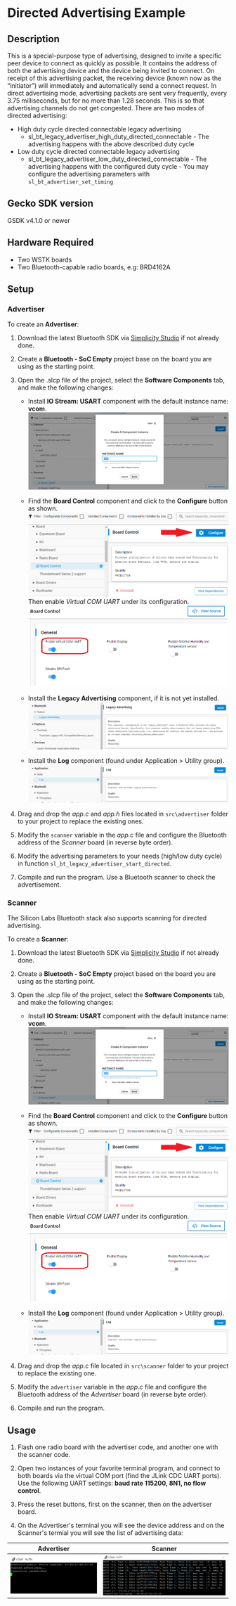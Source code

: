 
# Directed Advertising Example

## Description

This is a special-purpose type of advertising, designed to invite a specific peer device to connect as quickly as possible. It contains the address of both the advertising device and the device being invited to connect. On receipt of this advertising packet, the receiving device (known now as the “initiator”) will immediately and automatically send a connect request. In direct advertising mode, advertising packets are sent very frequently, every 3.75 milliseconds, but for no more than 1.28 seconds. This is so that advertising channels do not get congested. There are two modes of directed advertising:
- High duty cycle directed connectable legacy advertising
  - sl_bt_legacy_advertiser_high_duty_directed_connectable - The advertising happens with the above described duty cycle
- Low duty cycle directed connectable legacy advertising
  - sl_bt_legacy_advertiser_low_duty_directed_connectable - The advertising happens with the configured duty cycle - You may configure the advertising parameters with `sl_bt_advertiser_set_timing`

## Gecko SDK version

GSDK v4.1.0 or newer

## Hardware Required

- Two WSTK boards
- Two Bluetooth-capable radio boards, e.g: BRD4162A

## Setup

### Advertiser

To create an **Advertiser**:

1. Download the latest Bluetooth SDK via [Simplicity Studio](https://www.silabs.com/products/development-tools/software/simplicity-studio) if not already done.
2. Create a **Bluetooth - SoC Empty** project base on the board you are using as the starting point.
3. Open the .slcp file of the project, select the **Software Components** tab, and make the following changes:

   - Install **IO Stream: USART** component with the default instance name: **vcom**.
    ![install usart](images/install_usart.png)

   - Find the **Board Control** component and click to the **Configure** button as shown.
    ![board control configure](images/board_control_configure.png)  
    Then enable *Virtual COM UART* under its configuration.
    ![board control configure](images/enable_vir_com.png)
 
   - Install the **Legacy Advertising** component, if it is not yet installed.
   ![demo](images/legacy.png)

   - Install the **Log** component (found under Application > Utility group).
   ![log](images/log.png)

4. Drag and drop the *app.c* and *app.h* files located in `src\advertiser` folder to your project to replace the existing ones.
5. Modify the `scanner` variable in the *app.c* file and configure the Bluetooth address of the *Scanner* board (in reverse byte order).
6. Modify the advertising parameters to your needs (high/low duty cycle) in function `sl_bt_legacy_advertiser_start_directed`.
7. Compile and run the program. Use a Bluetooth scanner to check the advertisement.

### Scanner

The Silicon Labs Bluetooth stack also supports scanning for directed advertising.

To create a **Scanner**:

1. Download the latest Bluetooth SDK via [Simplicity Studio](https://www.silabs.com/products/development-tools/software/simplicity-studio) if not already done.
2. Create a **Bluetooth - SoC Empty** project based on the board you are using as the starting point.
3. Open the .slcp file of the project, select the **Software Components** tab, and make the following changes:

   - Install **IO Stream: USART** component with the default instance name: **vcom**.
    ![install usart](images/install_usart.png)

   - Find the **Board Control** component and click to the **Configure** button as shown.
    ![board control configure](images/board_control_configure.png)  
    Then enable *Virtual COM UART* under its configuration.
    ![board control configure](images/enable_vir_com.png)

   - Install the **Log** component (found under Application > Utility group).
   ![log](images/log.png)

4. Drag and drop the *app.c* file located in `src\scanner` folder to your project to replace the existing one.
5. Modify the `advertiser` variable in the *app.c* file and configure the Bluetooth address of the *Advertiser* board (in reverse byte order).
6. Compile and run the program.

## Usage

1. Flash one radio board with the advertiser code, and another one with the scanner code.

2. Open two instances of your favorite terminal program, and connect to both boards via the virtual COM port (find the JLink CDC UART ports). Use the following UART settings: **baud rate 115200, 8N1, no flow control**.

3. Press the reset buttons, first on the scanner, then on the advertiser board.

4. On the Advertiser's terminal you will see the device address and on the Scanner's termial you will see the list of advertising data:

|Advertiser|Scanner|
|:----------:|:-------:|
|![advertiser tera](images/advertiser_terminal.png)|![scanner tera](images/scanner_terminal.png)|
